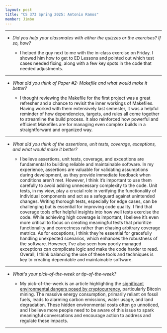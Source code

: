 ```yaml
---
layout: post
title: "CS 373 Spring 2025: Antonio Ramos"
member: Jimbo
---
```

---
* *Did you help your classmates with either the quizzes or the exercises? If so, how?*

    * I helped the guy next to me with the in-class exercise on Friday. I showed him how to get to ED Lessons and pointed out which test cases needed fixing, along with a few key spots in the code that needed adjustments.

---
* *What did you think of Paper #2: Makefile and what would make it better?*

    * I thought reviewing the Makefile for the first project was a great refresher and a chance to revisit the inner workings of Makefiles. Having worked with them extensively last semester, it was a helpful reminder of how dependencies, targets, and rules all come together to streamline the build process. It also reinforced how powerful and efficient Makefiles are for managing even complex builds in a straightforward and organized way.

---
* *What did you think of the assertions, unit tests, coverage, exceptions, and what would make it better?*

    * I believe assertions, unit tests, coverage, and exceptions are fundamental to building reliable and maintainable software. In my experience, assertions are valuable for validating assumptions during development, as they provide immediate feedback when conditions aren’t met. However, I think it’s important to use them carefully to avoid adding unnecessary complexity to the code. Unit tests, in my view, play a crucial role in verifying the functionality of individual components and act as a safeguard against unintended changes. Writing thorough tests, especially for edge cases, can be challenging but is essential for improving code quality. I find that coverage tools offer helpful insights into how well tests exercise the code. While achieving high coverage is important, I believe it’s even more critical to focus on creating meaningful tests that prioritize functionality and correctness rather than chasing arbitrary coverage metrics. As for exceptions, I think they’re essential for gracefully handling unexpected scenarios, which enhances the robustness of the software. However, I’ve also seen how poorly managed exceptions can complicate logic and make the code harder to read. Overall, I think balancing the use of these tools and techniques is key to creating dependable and maintainable software.

---
* *What's your pick-of-the-week or tip-of-the-week?*

    * My pick-of-the-week is an article highlighting the [significant environmental dangers posed by cryptocurrency](https://unu.edu/press-release/un-study-reveals-hidden-environmental-impacts-bitcoin-carbon-not-only-harmful-product), particularly Bitcoin mining. The massive energy consumption, primarily reliant on fossil fuels, leads to alarming carbon emissions, water usage, and land degradation. These hidden environmental costs often go unnoticed, and I believe more people need to be aware of this issue to spark meaningful conversations and encourage action to address and regulate these impacts.

---